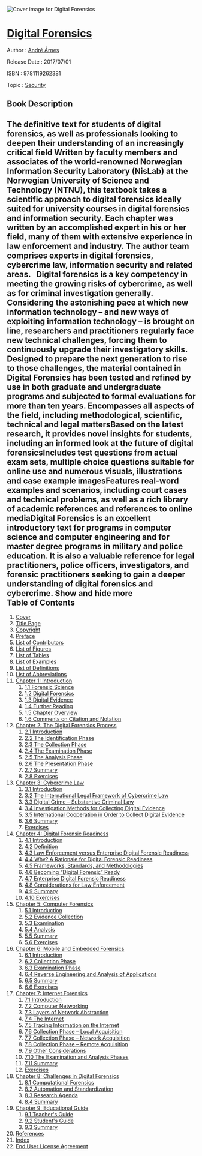 ![Cover image for Digital Forensics](https://imgdetail.ebookreading.net/cover/cover/20200215/EB9781119262381.jpg)

[Digital Forensics](https://ebookreading.net/view/book/Digital+Forensics-EB9781119262381_1.html "Digital Forensics")
====================================================================================================================

Author : [André Årnes](https://ebookreading.net/search/author/Andr%C3%A9+%C3%85rnes)

Release Date : 2017/07/01

ISBN : 9781119262381

Topic : [Security](https://ebookreading.net/search/category/security)

Book Description
-----------------

 The definitive text for students of digital forensics, as well as professionals looking to deepen their understanding of an increasingly critical field
Written by faculty members and associates of the world-renowned Norwegian Information Security Laboratory (NisLab) at the Norwegian University of Science and Technology (NTNU), this textbook takes a scientific approach to digital forensics ideally suited for university courses in digital forensics and information security. Each chapter was written by an accomplished expert in his or her field, many of them with extensive experience in law enforcement and industry. The author team comprises experts in digital forensics, cybercrime law, information security and related areas.  
Digital forensics is a key competency in meeting the growing risks of cybercrime, as well as for criminal investigation generally. Considering the astonishing pace at which new information technology – and new ways of exploiting information technology – is brought on line, researchers and practitioners regularly face new technical challenges, forcing them to continuously upgrade their investigatory skills. Designed to prepare the next generation to rise to those challenges, the material contained in Digital Forensics has been tested and refined by use in both graduate and undergraduate programs and subjected to formal evaluations for more than ten years.
Encompasses all aspects of the field, including methodological, scientific, technical and legal mattersBased on the latest research, it provides novel insights for students, including an informed look at the future of digital forensicsIncludes test questions from actual exam sets, multiple choice questions suitable for online use and numerous visuals, illustrations and case example imagesFeatures real-word examples and scenarios, including court cases and technical problems, as well as a rich library of academic references and references to online mediaDigital Forensics is an excellent introductory text for programs in computer science and computer engineering and for master degree programs in military and police education. It is also a valuable reference for legal practitioners, police officers, investigators, and forensic practitioners seeking to gain a deeper understanding of digital forensics and cybercrime.
        Show and hide more                
Table of Contents
-----------------

1. [Cover](https://ebookreading.net/view/book/Digital+Forensics-EB9781119262381_1.html#coverstart)
1. [Title Page](https://ebookreading.net/view/book/Digital+Forensics-EB9781119262381_3.html#titlepage)
1. [Copyright](https://ebookreading.net/view/book/Digital+Forensics-EB9781119262381_4.html#copyright)
1. [Preface](https://ebookreading.net/view/book/Digital+Forensics-EB9781119262381_5.html#start)
1. [List of Contributors](https://ebookreading.net/view/book/Digital+Forensics-EB9781119262381_6.html#start)
1. [List of Figures](https://ebookreading.net/view/book/Digital+Forensics-EB9781119262381_7.html#start)
1. [List of Tables](https://ebookreading.net/view/book/Digital+Forensics-EB9781119262381_8.html#start)
1. [List of Examples](https://ebookreading.net/view/book/Digital+Forensics-EB9781119262381_9.html#start)
1. [List of Definitions](https://ebookreading.net/view/book/Digital+Forensics-EB9781119262381_10.html#start)
1. [List of Abbreviations](https://ebookreading.net/view/book/Digital+Forensics-EB9781119262381_11.html#start)
1. [Chapter 1: Introduction](https://ebookreading.net/view/book/Digital+Forensics-EB9781119262381_12.html#start)
    1. [1.1 Forensic Science](https://ebookreading.net/view/book/Digital+Forensics-EB9781119262381_12.html#c01anchor-1)
    1. [1.2 Digital Forensics](https://ebookreading.net/view/book/Digital+Forensics-EB9781119262381_12.html#c01anchor-2)
    1. [1.3 Digital Evidence](https://ebookreading.net/view/book/Digital+Forensics-EB9781119262381_12.html#c01anchor-3)
    1. [1.4 Further Reading](https://ebookreading.net/view/book/Digital+Forensics-EB9781119262381_12.html#c01anchor-4)
    1. [1.5 Chapter Overview](https://ebookreading.net/view/book/Digital+Forensics-EB9781119262381_12.html#c01anchor-5)
    1. [1.6 Comments on Citation and Notation](https://ebookreading.net/view/book/Digital+Forensics-EB9781119262381_12.html#c01anchor-6)
1. [Chapter 2: The Digital Forensics Process](https://ebookreading.net/view/book/Digital+Forensics-EB9781119262381_13.html#start)
    1. [2.1 Introduction](https://ebookreading.net/view/book/Digital+Forensics-EB9781119262381_13.html#c02anchor-1)
    1. [2.2 The Identification Phase](https://ebookreading.net/view/book/Digital+Forensics-EB9781119262381_13.html#c02anchor-2)
    1. [2.3 The Collection Phase](https://ebookreading.net/view/book/Digital+Forensics-EB9781119262381_13.html#c02anchor-3)
    1. [2.4 The Examination Phase](https://ebookreading.net/view/book/Digital+Forensics-EB9781119262381_13.html#c02anchor-4)
    1. [2.5 The Analysis Phase](https://ebookreading.net/view/book/Digital+Forensics-EB9781119262381_13.html#c02anchor-5)
    1. [2.6 The Presentation Phase](https://ebookreading.net/view/book/Digital+Forensics-EB9781119262381_13.html#c02anchor-6)
    1. [2.7 Summary](https://ebookreading.net/view/book/Digital+Forensics-EB9781119262381_13.html#c02anchor-7)
    1. [2.8 Exercises](https://ebookreading.net/view/book/Digital+Forensics-EB9781119262381_13.html#c02anchor-8)
1. [Chapter 3: Cybercrime Law](https://ebookreading.net/view/book/Digital+Forensics-EB9781119262381_14.html#start)
    1. [3.1 Introduction](https://ebookreading.net/view/book/Digital+Forensics-EB9781119262381_14.html#c03anchor-1)
    1. [3.2 The International Legal Framework of Cybercrime Law](https://ebookreading.net/view/book/Digital+Forensics-EB9781119262381_14.html#c03anchor-2)
    1. [3.3 Digital Crime – Substantive Criminal Law](https://ebookreading.net/view/book/Digital+Forensics-EB9781119262381_14.html#c03anchor-3)
    1. [3.4 Investigation Methods for Collecting Digital Evidence](https://ebookreading.net/view/book/Digital+Forensics-EB9781119262381_14.html#c03anchor-4)
    1. [3.5 International Cooperation in Order to Collect Digital Evidence](https://ebookreading.net/view/book/Digital+Forensics-EB9781119262381_14.html#c03anchor-5)
    1. [3.6 Summary](https://ebookreading.net/view/book/Digital+Forensics-EB9781119262381_14.html#c03anchor-6)
    1. [Exercises](https://ebookreading.net/view/book/Digital+Forensics-EB9781119262381_14.html#c03anchor-7)
1. [Chapter 4: Digital Forensic Readiness](https://ebookreading.net/view/book/Digital+Forensics-EB9781119262381_15.html#start)
    1. [4.1 Introduction](https://ebookreading.net/view/book/Digital+Forensics-EB9781119262381_15.html#c04anchor-1)
    1. [4.2 Definition](https://ebookreading.net/view/book/Digital+Forensics-EB9781119262381_15.html#c04anchor-2)
    1. [4.3 Law Enforcement versus Enterprise Digital Forensic Readiness](https://ebookreading.net/view/book/Digital+Forensics-EB9781119262381_15.html#c04anchor-3)
    1. [4.4 Why? A Rationale for Digital Forensic Readiness](https://ebookreading.net/view/book/Digital+Forensics-EB9781119262381_15.html#c04anchor-4)
    1. [4.5 Frameworks, Standards, and Methodologies](https://ebookreading.net/view/book/Digital+Forensics-EB9781119262381_15.html#c04anchor-5)
    1. [4.6 Becoming “Digital Forensic” Ready](https://ebookreading.net/view/book/Digital+Forensics-EB9781119262381_15.html#c04anchor-6)
    1. [4.7 Enterprise Digital Forensic Readiness](https://ebookreading.net/view/book/Digital+Forensics-EB9781119262381_15.html#c04anchor-7)
    1. [4.8 Considerations for Law Enforcement](https://ebookreading.net/view/book/Digital+Forensics-EB9781119262381_15.html#c04anchor-8)
    1. [4.9 Summary](https://ebookreading.net/view/book/Digital+Forensics-EB9781119262381_15.html#c04anchor-9)
    1. [4.10 Exercises](https://ebookreading.net/view/book/Digital+Forensics-EB9781119262381_15.html#c04anchor-10)
1. [Chapter 5: Computer Forensics](https://ebookreading.net/view/book/Digital+Forensics-EB9781119262381_16.html#start)
    1. [5.1 Introduction](https://ebookreading.net/view/book/Digital+Forensics-EB9781119262381_16.html#c05anchor-1)
    1. [5.2 Evidence Collection](https://ebookreading.net/view/book/Digital+Forensics-EB9781119262381_16.html#c05anchor-2)
    1. [5.3 Examination](https://ebookreading.net/view/book/Digital+Forensics-EB9781119262381_16.html#c05anchor-3)
    1. [5.4 Analysis](https://ebookreading.net/view/book/Digital+Forensics-EB9781119262381_16.html#c05anchor-4)
    1. [5.5 Summary](https://ebookreading.net/view/book/Digital+Forensics-EB9781119262381_16.html#c05anchor-5)
    1. [5.6 Exercises](https://ebookreading.net/view/book/Digital+Forensics-EB9781119262381_16.html#c05anchor-7)
1. [Chapter 6: Mobile and Embedded Forensics](https://ebookreading.net/view/book/Digital+Forensics-EB9781119262381_17.html#start)
    1. [6.1 Introduction](https://ebookreading.net/view/book/Digital+Forensics-EB9781119262381_17.html#c06anchor-1)
    1. [6.2 Collection Phase](https://ebookreading.net/view/book/Digital+Forensics-EB9781119262381_17.html#c06anchor-2)
    1. [6.3 Examination Phase](https://ebookreading.net/view/book/Digital+Forensics-EB9781119262381_17.html#c06anchor-3)
    1. [6.4 Reverse Engineering and Analysis of Applications](https://ebookreading.net/view/book/Digital+Forensics-EB9781119262381_17.html#c06anchor-4)
    1. [6.5 Summary](https://ebookreading.net/view/book/Digital+Forensics-EB9781119262381_17.html#c06anchor-5)
    1. [6.6 Exercises](https://ebookreading.net/view/book/Digital+Forensics-EB9781119262381_17.html#c06anchor-7)
1. [Chapter 7: Internet Forensics](https://ebookreading.net/view/book/Digital+Forensics-EB9781119262381_18.html#start)
    1. [7.1 Introduction](https://ebookreading.net/view/book/Digital+Forensics-EB9781119262381_18.html#c07anchor-1)
    1. [7.2 Computer Networking](https://ebookreading.net/view/book/Digital+Forensics-EB9781119262381_18.html#c07anchor-2)
    1. [7.3 Layers of Network Abstraction](https://ebookreading.net/view/book/Digital+Forensics-EB9781119262381_18.html#c07anchor-3)
    1. [7.4 The Internet](https://ebookreading.net/view/book/Digital+Forensics-EB9781119262381_18.html#c07anchor-4)
    1. [7.5 Tracing Information on the Internet](https://ebookreading.net/view/book/Digital+Forensics-EB9781119262381_18.html#c07anchor-5)
    1. [7.6 Collection Phase – Local Acquisition](https://ebookreading.net/view/book/Digital+Forensics-EB9781119262381_18.html#c07anchor-6)
    1. [7.7 Collection Phase – Network Acquisition](https://ebookreading.net/view/book/Digital+Forensics-EB9781119262381_18.html#c07anchor-7)
    1. [7.8 Collection Phase – Remote Acquisition](https://ebookreading.net/view/book/Digital+Forensics-EB9781119262381_18.html#c07anchor-8)
    1. [7.9 Other Considerations](https://ebookreading.net/view/book/Digital+Forensics-EB9781119262381_18.html#c07anchor-9)
    1. [7.10 The Examination and Analysis Phases](https://ebookreading.net/view/book/Digital+Forensics-EB9781119262381_18.html#c07anchor-10)
    1. [7.11 Summary](https://ebookreading.net/view/book/Digital+Forensics-EB9781119262381_18.html#c07anchor-11)
    1. [Exercises](https://ebookreading.net/view/book/Digital+Forensics-EB9781119262381_18.html#c07anchor-12)
1. [Chapter 8: Challenges in Digital Forensics](https://ebookreading.net/view/book/Digital+Forensics-EB9781119262381_19.html#start)
    1. [8.1 Computational Forensics](https://ebookreading.net/view/book/Digital+Forensics-EB9781119262381_19.html#c08anchor-1)
    1. [8.2 Automation and Standardization](https://ebookreading.net/view/book/Digital+Forensics-EB9781119262381_19.html#c08anchor-2)
    1. [8.3 Research Agenda](https://ebookreading.net/view/book/Digital+Forensics-EB9781119262381_19.html#c08anchor-3)
    1. [8.4 Summary](https://ebookreading.net/view/book/Digital+Forensics-EB9781119262381_19.html#c08anchor-4)
1. [Chapter 9: Educational Guide](https://ebookreading.net/view/book/Digital+Forensics-EB9781119262381_20.html#start)
    1. [9.1 Teacher&#39;s Guide](https://ebookreading.net/view/book/Digital+Forensics-EB9781119262381_20.html#c09anchor-1)
    1. [9.2 Student&#39;s Guide](https://ebookreading.net/view/book/Digital+Forensics-EB9781119262381_20.html#c09anchor-2)
    1. [9.3 Summary](https://ebookreading.net/view/book/Digital+Forensics-EB9781119262381_20.html#c09anchor-3)
1. [References](https://ebookreading.net/view/book/Digital+Forensics-EB9781119262381_21.html#start)
1. [Index](https://ebookreading.net/view/book/Digital+Forensics-EB9781119262381_22.html#index)
1. [End User License Agreement](https://ebookreading.net/view/book/Digital+Forensics-EB9781119262381_23.html#eula)
